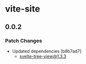 # vite-site

## 0.0.2

### Patch Changes

- Updated dependencies [b8b7ad7]
  - svelte-tree-view@1.3.3
